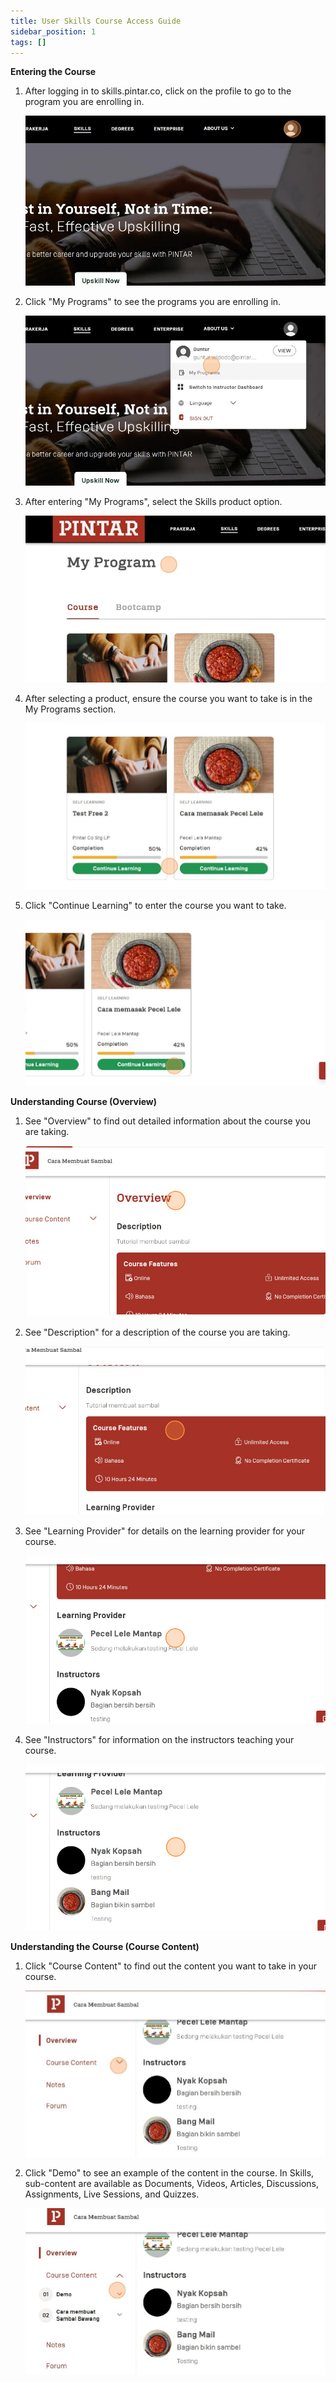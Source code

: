 ```yaml
---
title: User Skills Course Access Guide
sidebar_position: 1
tags: []
---
```

**Entering the Course**

1. After logging in to skills.pintar.co, click on the profile to go to the program you are enrolling in.

   ![](/img/1.1.jpg)
2. Click "My Programs" to see the programs you are enrolling in.

   ![](/img/1.2.jpg)
3. After entering "My Programs", select the Skills product option.

   ![](/img/1.3.jpg)
4. After selecting a product, ensure the course you want to take is in the My Programs section.

   ![](/img/1.4.jpg)
5. Click "Continue Learning" to enter the course you want to take.

   ![](/img/1.5.jpg)



**Understanding Course (Overview)**

1. See "Overview" to find out detailed information about the course you are taking.

   ![](/img/screenshot-35-.png)
2. See "Description" for a description of the course you are taking.

   ![](/img/screenshot-36-.png)
3. See "Learning Provider" for details on the learning provider for your course.

   ![](/img/screenshot-38-.png)
4. See "Instructors" for information on the instructors teaching your course.

   ![](/img/screenshot-39-.png)



**Understanding the Course (Course Content)**

1. Click "Course Content" to find out the content you want to take in your course.

   ![](/img/3.1.jpg)
2. Click "Demo" to see an example of the content in the course. In Skills, sub-content are available as Documents, Videos, Articles, Discussions, Assignments, Live Sessions, and Quizzes.

   ![](/img/3.2.jpg)